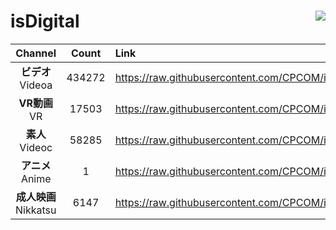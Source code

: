 # isDigital <img align="right" src="https://img.shields.io/github/last-commit/CPCOM/isDigital"/>  
  
| Channel | Count | Link |  
| :-----: | :---: | :--- |  
|**ビデオ**<br />Videoa | 434272 | https://raw.githubusercontent.com/CPCOM/isDigital/main/Videoa.txt |  
|**VR動画**<br />VR | 17503 | https://raw.githubusercontent.com/CPCOM/isDigital/main/VR.txt |  
|**素人**<br />Videoc | 58285 | https://raw.githubusercontent.com/CPCOM/isDigital/main/Videoc.txt |  
|**アニメ**<br />Anime | 1 | https://raw.githubusercontent.com/CPCOM/isDigital/main/Anime.txt |  
|**成人映画**<br />Nikkatsu | 6147 | https://raw.githubusercontent.com/CPCOM/isDigital/main/Nikkatsu.txt |  